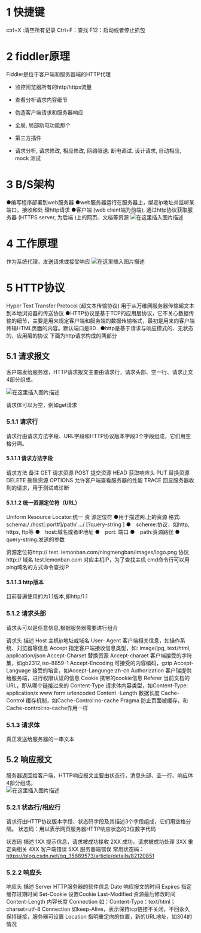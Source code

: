 # 1 快捷键
ctrl+X :清空所有记录
Ctrl+F：查找
F12：启动或者停止抓包


# 2 fiddler原理
Fiddler是位于客户端和服务器端的HTTP代理

- 监控阅览器所有的http/https流量
- 查看分析请求内容细节
- 伪造客户端请求和服务器响应
- 全局, 局部断电功能那个
- 第三方插件 

- 请求分析, 请求修改, 相应修改, 网络限速. 断电调试. 设计请求, 自动相应, mock 测试 

# 3 B/S架构

●编写程序部署到web服务器
●web服务器运行在服务器上，绑定ip地址并监听某端口，接收和处 理http请求
●客户端 (web client端为前端), 通过http协议获取服务器 (HTTPS server, 为后端 )上的网页、文档等资源
![在这里插入图片描述](https://img-blog.csdnimg.cn/20200330160659334.png)


# 4 工作原理
作为系统代理，发送请求或接受响应
![在这里插入图片描述](https://img-blog.csdnimg.cn/20200330161859198.png)

# 5 HTTP协议
Hyper Text Transfer Protocol (超文本传输协议)
用于从万维网服务器传输超文本到本地浏览器的传送协议
●HTTP协议是基于TCP的应用层协议，它不关心数据传输的细节，主要是用来规定客户端和服务端的数据传输格式，最初是用来向客户端传输HTML页面的内容。默认端口是80 .
●http是基于请求与响应模式的、无状态的、应用层的协议
下面为http请求构成的两部分

## 5.1 请求报文
客户端发给服务器，HTTP请求报文主要由请求行，请求头部、空一行、请求正文4部分组成。
  
![在这里插入图片描述](https://img-blog.csdnimg.cn/20200330164310273.png?x-oss-process=image/watermark,type_ZmFuZ3poZW5naGVpdGk,shadow_10,text_aHR0cHM6Ly9ibG9nLmNzZG4ubmV0L1NoYW5lX0NoZW5nMDIwMg==,size_16,color_FFFFFF,t_70)

请求体可以为空，例如get请求

### 5.1.1 请求行

请求行由请求方法字段、URL字段和HTTP协议版本字段3个字段组成，它们用空格分隔。

#### 5.1.1.1 请求方法字段
请求方法	备注
GET	请求资源
POST	提交资源
HEAD	获取响应头
PUT	替换资源
DELETE	删除资源
OPTIONS	允许客户端查看服务器的性能
TRACE	回显服务器收到的请求，用于测试或诊断

#### 5.1.1.2 统一资源定位符（URL）

Uniform Resource Locator:统一 资 源定位符
●用于描述网.上的资源
格式: schema:/ /host[:port#]/path/ …/ [?query-string ]
●　scheme:协议，如http, https, ftp等
●　host:域名或者IP地址
●　port: 端口
●　path:资源路径
●　query-string:发送的参数

资源定位符http:// test. lemonban.com/ningmengban/images/logo.png
协议 http://
域名 test.lemonban.com 对应主机IP，为了查找主机 cmd命令行可以用ping域名的方式命令查找IP

#### 5.1.1.3 http版本
目前普遍使用的为1.1版本,即http/1.1


### 5.1.2 请求头部

请求头可以是任意信息,根据服务器需要进行组合

请求头	描述
Host	主机ip地址或域名
User- Agent	客户端相关信息，如操作系统、刘览器等信息
Accept	指定客户端接收信息类型，如: image/jpg, text/html, application/json
Accept-Charset	替换资源
Accept-charaet	客户端接受的字符集，如gb2312,iso-8859-1
Accept-Encoding	可接受的内容编码，gzip
Accept-Language	接受的培言，如Accept-Langunge:zh-cn
Authorization	客户瑞提供给服务端，进行权限认证的信息
Cookie	携带的cookie信息
Referer	当前文档的URL，即从哪个链接过来的
Content-Type	请求体内容类型，如Content-Type: application/x www form urlencoded
Content -Length	数据长度
Cache-Control	缓存机制，如Cache-Control:no-cache
Pragma	防止页面被缓存，和Cache-control:no-cache作用一样


### 5.1.3 请求体
真正发送给服务器的一串文本


## 5.2 响应报文

服务器返回给客户端，HTTP响应报文主要由状态行，消息头部、空一行、响应体4部分组成。  
![在这里插入图片描述](https://img-blog.csdnimg.cn/20200412101109952.png?x-oss-process=image/watermark,type_ZmFuZ3poZW5naGVpdGk,shadow_10,text_aHR0cHM6Ly9ibG9nLmNzZG4ubmV0L1NoYW5lX0NoZW5nMDIwMg==,size_16,color_FFFFFF,t_70)

### 5.2.1 状态行/相应行

请求行由HTTP协议版本字段、状态码字段及其描述3个字段组成，它们用空格分隔。
状态码：用以表示网页服务器HTTP响应状态的3位数字代码

状态码	描述
1XX	提示信息，请求被成功接收
2XX	成功，请求被成功处理
3XX	重定向相关
4XX	客户端错误
5XX	服务器端错误
常用状态码：https://blog.csdn.net/qq_35689573/article/details/82120851

### 5.2.2 响应头
响应头	描述
Server	HTTP服务器的软件信息
Date	响应报文的时间
Expires	指定缓存过期时间
Set-Cookie	设置Cookie
Last-Modified	资源最后修改时间
Content-Length	内容长度
Connection	如：Content-Type：text/html；charset=utf-8
Connection	如keep-Alive，表示保持tcp链接不关闭，不回永久保持链接，服务器可设置
Location	指明重定向的位置，新的URL地址，如304的情况

